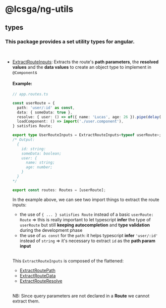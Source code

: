 # @lcsga/ng-utils

## types

### This package provides a set utility types for angular.

<br/>

- [ExtractRouteInputs](https://github.com/LcsGa/devkit/blob/4d70cde222f09c58096a882f3f5e86abd49d816c/packages/ng-utils/types/src/lib/route-inputs.ts?plain=1#L37-L39): Extracts the route's **path parameters**, the **resolved values** and the **data values** to create an object type to implement in `@Component`s

  #### Example:

  ```ts
  // app.routes.ts

  const userRoute = {
    path: 'user/:id' as const,
    data: { someData: true },
    resolve: { user: () => of({ name: 'Lucas', age: 26 }).pipe(delay(500)) },
    loadComponent: () => import('./user.component'),
  } satisfies Route;

  export type UserRouteInputs = ExtractRouteInputs<typeof userRoute>;
  /* Output:
    {
      id: string:
      someData: boolean;
      user: {
        name: string;
        age: number;
      }
    }
  */

  export const routes: Routes = [userRoute];
  ```

  In the example above, we can see two import things to extract the route inputs:

  - the use of `{ ... } satisfies Route` instead of a basic `userRoute: Route` => this is really important to let typescript **infer** the type of `userRoute` but still **keeping autocompletion** and **type validation** during the development phase
  - the use of `as const` for the `path`: it helps typescript **infer** `'user/:id'` instead of `string` => it's necessary to extract `id` as the **path param input**

  <br/>

  This `ExtractRouteInputs` is composed of the flattened:

  - [ExtractRoutePath](https://github.com/LcsGa/devkit/blob/4d70cde222f09c58096a882f3f5e86abd49d816c/packages/ng-utils/types/src/lib/route-inputs.ts?plain=1#L5-L13)
  - [ExtractRouteData](https://github.com/LcsGa/devkit/blob/4d70cde222f09c58096a882f3f5e86abd49d816c/packages/ng-utils/types/src/lib/route-inputs.ts?plain=1#L15-L21)
  - [ExtractRouteResolve](https://github.com/LcsGa/devkit/blob/4d70cde222f09c58096a882f3f5e86abd49d816c/packages/ng-utils/types/src/lib/route-inputs.ts?plain=1#L23-L33)

  <br/>

  NB: Since query parameters are not declared in a **Route** we cannot extract them.
